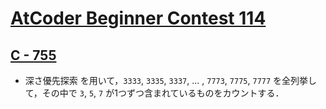 # [AtCoder Beginner Contest 114](https://atcoder.jp/contests/abc114)

## [C - 755](https://atcoder.jp/contests/abc114/tasks/abc114_c)
- 深さ優先探索 を用いて，`3333`, `3335`, `3337`, ... , `7773`, `7775`, `7777` を全列挙して，その中で `3`, `5`, `7` が1つずつ含まれているものをカウントする．
